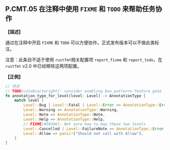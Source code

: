 ## P.CMT.05  在注释中使用 `FIXME` 和 `TODO` 来帮助任务协作

**【描述】**

通过在注释中开启 `FIXME` 和 `TODO` 可以方便协作。正式发布版本可以不做此类标注。

注意：此条目不适于使用 `rustfmt`相关配置项 `report_fixme` 和 `report_todo`，在 `rustfmt` v2.0 中已经移除这两项配置。

**【正例】**

```rust
// 符合
// TODO(calebcartwright): consider enabling box_patterns feature gate
fn annotation_type_for_level(level: Level) -> AnnotationType {
    match level {
        Level::Bug | Level::Fatal | Level::Error => AnnotationType::Error,
        Level::Warning => AnnotationType::Warning,
        Level::Note => AnnotationType::Note,
        Level::Help => AnnotationType::Help,
        // FIXME(#59346): Not sure how to map these two levels
        Level::Cancelled | Level::FailureNote => AnnotationType::Error,
        Level::Allow => panic!("Should not call with Allow"),
    }
}
```


